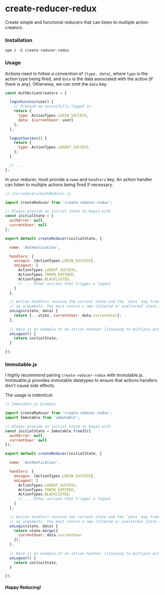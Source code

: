 # create-reducer-redux

Create simple and functional reducers that can listen to multiple action creators.

### Installation

`npm i -S create-reducer-redux`

### Usage

Actions need to follow a convention of `{type, data}`, where `type` is the action type
being fired, and `data` is the data associated with the action (if there is any). Otherwise,
we can omit the `data` key.

```javascript
const AuthActionCreators = {

  loginSuccess(user) {
    // Pretend we succesfully logged in
    return {
      type: ActionTypes.LOGIN_SUCCESS,
      data: {currentUser: user}
    };
  },

  logoutSuccess() {
    return {
      type: ActionTypes.LOGOUT_SUCCESS
    };
  }

  // ...
};
```

In your reducer, must provide a `name` and `handlers` key. An action handler can listen to multiple actions being fired if necessary.

```javascript
// src/reducers/AuthReducer.js

import createReducer from 'create-reducer-redux';

// Always provide an initial state to begin with
const initialState = {
  authError: null,
  currentUser: null
};

export default createReducer(initialState, {

  name: 'Authentication',

  handlers: {
    onLogin: [ActionTypes.LOGIN_SUCCESS],
    onLogout: [
      ActionTypes.LOGOUT_SUCCESS,
      ActionTypes.TOKEN_EXPIRED,
      ActionTypes.BLACKLISTED,
      // ... Other actions that trigger a logout
    ]
  },

  // Action handlers receive the current state and the `data` key from the action fired
  // as arguments. You must return a new (altered or unaltered) state from each action creator
  onLogin(state, data) {
    return {...state, currentUser: data.currentUser};
  },
  
  // Here is an example of an action handler listening to multiple actions
  onLogout() {
    return initialState;
  }

});
```
### Immutable.js

I highly recommend pairing `create-reducer-redux` with Immutable.js. Immtuable.js provides immutable datatypes to ensure that
actions handlers don't cause side effects.

The usage is indentical:

```javascript
// Immutable.js Example

import createReducer from 'create-reducer-redux';
import Immutable from 'immutable';

// Always provide an initial state to begin with
const initialState = Immutable.fromJS({
  authError: null,
  currentUser: null
});

export default createReducer(initialState, {

  name: 'Authentication',

  handlers: {
    onLogin: [ActionTypes.LOGIN_SUCCESS],
    onLogout: [
      ActionTypes.LOGOUT_SUCCESS,
      ActionTypes.TOKEN_EXPIRED,
      ActionTypes.BLACKLISTED,
      // ... Other actions that trigger a logout
    ]
  },

  // Action handlers receive the current state and the `data` key from the action fired
  // as arguments. You must return a new (altered or unaltered) state from each action creator
  onLogin(state, data) {
    return state.merge({
      currentUser: data.currentUser
    });
  },
  
  // Here is an example of an action handler listening to multiple actions
  onLogout() {
    return initialState;
  }

});
```

#### Happy Reducing!
